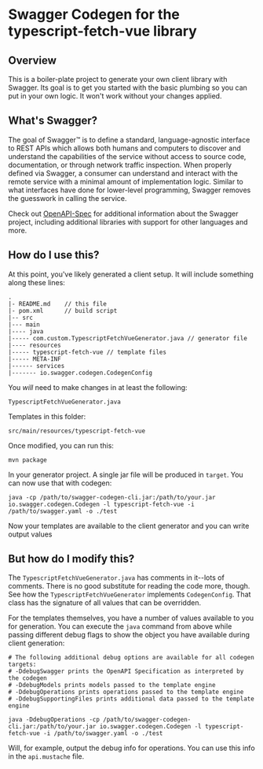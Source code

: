 # Swagger Codegen for the typescript-fetch-vue library

## Overview
This is a boiler-plate project to generate your own client library with Swagger.  Its goal is
to get you started with the basic plumbing so you can put in your own logic.  It won't work without
your changes applied.

## What's Swagger?
The goal of Swagger™ is to define a standard, language-agnostic interface to REST APIs which allows both humans and computers to discover and understand the capabilities of the service without access to source code, documentation, or through network traffic inspection. When properly defined via Swagger, a consumer can understand and interact with the remote service with a minimal amount of implementation logic. Similar to what interfaces have done for lower-level programming, Swagger removes the guesswork in calling the service.


Check out [OpenAPI-Spec](https://github.com/OAI/OpenAPI-Specification) for additional information about the Swagger project, including additional libraries with support for other languages and more. 

## How do I use this?
At this point, you've likely generated a client setup.  It will include something along these lines:

```
.
|- README.md    // this file
|- pom.xml      // build script
|-- src
|--- main
|---- java
|----- com.custom.TypescriptFetchVueGenerator.java // generator file
|---- resources
|----- typescript-fetch-vue // template files
|----- META-INF
|------ services
|------- io.swagger.codegen.CodegenConfig
```

You _will_ need to make changes in at least the following:

`TypescriptFetchVueGenerator.java`

Templates in this folder:

`src/main/resources/typescript-fetch-vue`

Once modified, you can run this:

```
mvn package
```

In your generator project.  A single jar file will be produced in `target`.  You can now use that with codegen:

```
java -cp /path/to/swagger-codegen-cli.jar:/path/to/your.jar io.swagger.codegen.Codegen -l typescript-fetch-vue -i /path/to/swagger.yaml -o ./test
```

Now your templates are available to the client generator and you can write output values

## But how do I modify this?
The `TypescriptFetchVueGenerator.java` has comments in it--lots of comments.  There is no good substitute
for reading the code more, though.  See how the `TypescriptFetchVueGenerator` implements `CodegenConfig`.
That class has the signature of all values that can be overridden.

For the templates themselves, you have a number of values available to you for generation.
You can execute the `java` command from above while passing different debug flags to show
the object you have available during client generation:

```
# The following additional debug options are available for all codegen targets:
# -DdebugSwagger prints the OpenAPI Specification as interpreted by the codegen
# -DdebugModels prints models passed to the template engine
# -DdebugOperations prints operations passed to the template engine
# -DdebugSupportingFiles prints additional data passed to the template engine

java -DdebugOperations -cp /path/to/swagger-codegen-cli.jar:/path/to/your.jar io.swagger.codegen.Codegen -l typescript-fetch-vue -i /path/to/swagger.yaml -o ./test
```

Will, for example, output the debug info for operations.  You can use this info
in the `api.mustache` file.